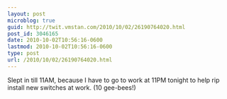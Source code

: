 ```yaml
---
layout: post
microblog: true
guid: http://twit.vmstan.com/2010/10/02/26190764020.html
post_id: 3046165
date: 2010-10-02T10:56:16-0600
lastmod: 2010-10-02T10:56:16-0600
type: post
url: /2010/10/02/26190764020.html
---
```

Slept in till 11AM, because I have to go to work at 11PM tonight to help rip install new switches at work. (10 gee-bees!)
